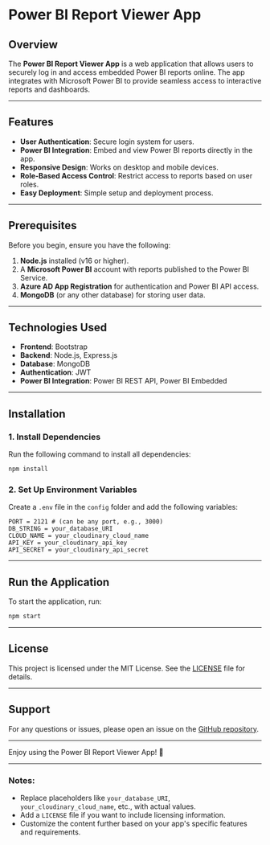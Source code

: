 # Power BI Report Viewer App

## Overview

The **Power BI Report Viewer App** is a web application that allows users to securely log in and access embedded Power BI reports online. The app integrates with Microsoft Power BI to provide seamless access to interactive reports and dashboards.

---

## Features

- **User Authentication**: Secure login system for users.
- **Power BI Integration**: Embed and view Power BI reports directly in the app.
- **Responsive Design**: Works on desktop and mobile devices.
- **Role-Based Access Control**: Restrict access to reports based on user roles.
- **Easy Deployment**: Simple setup and deployment process.

---

## Prerequisites

Before you begin, ensure you have the following:

1. **Node.js** installed (v16 or higher).
2. A **Microsoft Power BI** account with reports published to the Power BI Service.
3. **Azure AD App Registration** for authentication and Power BI API access.
4. **MongoDB** (or any other database) for storing user data.

---

## Technologies Used

- **Frontend**: Bootstrap
- **Backend**: Node.js, Express.js
- **Database**: MongoDB
- **Authentication**: JWT
- **Power BI Integration**: Power BI REST API, Power BI Embedded

---

## Installation

### 1. Install Dependencies

Run the following command to install all dependencies:

```bash
npm install
```

### 2. Set Up Environment Variables

Create a `.env` file in the `config` folder and add the following variables:

```env
PORT = 2121 # (can be any port, e.g., 3000)
DB_STRING = your_database_URI
CLOUD_NAME = your_cloudinary_cloud_name
API_KEY = your_cloudinary_api_key
API_SECRET = your_cloudinary_api_secret
```

---

## Run the Application

To start the application, run:

```bash
npm start
```

---

## License

This project is licensed under the MIT License. See the [LICENSE](LICENSE) file for details.

---

## Support

For any questions or issues, please open an issue on the [GitHub repository](https://github.com/your-username/power-bi-report-viewer/issues).

---

Enjoy using the Power BI Report Viewer App! 🚀

---

### Notes:

- Replace placeholders like `your_database_URI`, `your_cloudinary_cloud_name`, etc., with actual values.
- Add a `LICENSE` file if you want to include licensing information.
- Customize the content further based on your app's specific features and requirements.

